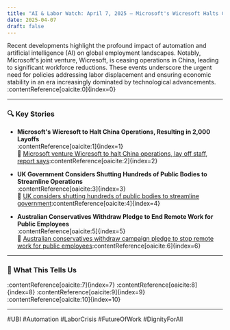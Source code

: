 ```yaml
---
title: "AI & Labor Watch: April 7, 2025 — Microsoft's Wicresoft Halts China Operations, Resulting in 2,000 Layoffs"
date: 2025-04-07
draft: false
---
```


Recent developments highlight the profound impact of automation and artificial intelligence (AI) on global employment landscapes. Notably, Microsoft's joint venture, Wicresoft, is ceasing operations in China, leading to significant workforce reductions. These events underscore the urgent need for policies addressing labor displacement and ensuring economic stability in an era increasingly dominated by technological advancements.&#8203;:contentReference[oaicite:0]{index=0}

---

### 🔍 Key Stories

- **Microsoft's Wicresoft to Halt China Operations, Resulting in 2,000 Layoffs**  
  :contentReference[oaicite:1]{index=1}  
  🔗 [Microsoft venture Wicresoft to halt China operations, lay off staff, report says](https://www.reuters.com/technology/microsoft-venture-wicresoft-halt-china-operations-lay-off-staff-report-says-2025-04-07/)&#8203;:contentReference[oaicite:2]{index=2}

- **UK Government Considers Shutting Hundreds of Public Bodies to Streamline Operations**  
  :contentReference[oaicite:3]{index=3}  
  🔗 [UK considers shutting hundreds of public bodies to streamline government](https://www.reuters.com/world/uk/uk-could-shut-dozens-public-bodies-streamline-government-2025-04-07/)&#8203;:contentReference[oaicite:4]{index=4}

- **Australian Conservatives Withdraw Pledge to End Remote Work for Public Employees**  
  :contentReference[oaicite:5]{index=5}  
  🔗 [Australian conservatives withdraw campaign pledge to stop remote work for public employees](https://apnews.com/article/b2c36fd667998f28e135fd0dbb68dbdd)&#8203;:contentReference[oaicite:6]{index=6}

---

### 🧠 What This Tells Us

:contentReference[oaicite:7]{index=7} :contentReference[oaicite:8]{index=8} :contentReference[oaicite:9]{index=9}&#8203;:contentReference[oaicite:10]{index=10}

---

#UBI #Automation #LaborCrisis #FutureOfWork #DignityForAll
